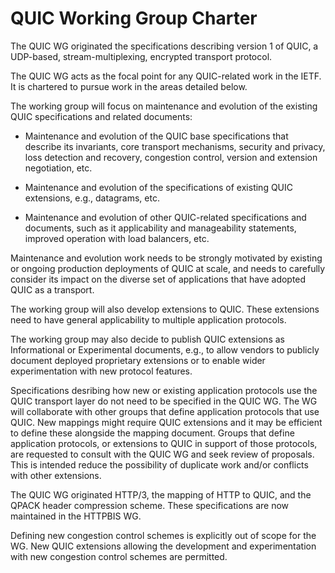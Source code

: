 # QUIC Working Group Charter

The QUIC WG originated the specifications describing version 1 of
QUIC, a UDP-based, stream-multiplexing, encrypted transport
protocol. 

The QUIC WG acts as the focal point for any QUIC-related
work in the IETF. It is chartered to pursue work in the areas
detailed below.

The working group will focus on maintenance and evolution of the
existing QUIC specifications and related documents:

- Maintenance and evolution of the QUIC base specifications that
  describe its invariants, core transport mechanisms, security and
  privacy, loss detection and recovery, congestion control, version and
  extension negotiation, etc.

- Maintenance and evolution of the specifications of existing QUIC
  extensions, e.g., datagrams, etc.

- Maintenance and evolution of other QUIC-related specifications and
  documents, such as it applicability and manageability statements,
  improved operation with load balancers, etc.

Maintenance and evolution work needs to be strongly motivated by existing
or ongoing production deployments of QUIC at scale, and needs to carefully
consider its impact on the diverse set of applications that have adopted
QUIC as a transport.

The working group will also develop extensions to QUIC.  These
extensions need to have general applicability to multiple application
protocols.

The working group may also decide to publish QUIC extensions as
Informational or Experimental documents, e.g., to allow vendors to
publicly document deployed proprietary extensions or to enable wider
experimentation with new protocol features.

Specifications desribing how new or existing application protocols use the
QUIC transport layer do not need to be specified in the QUIC WG. The
WG will collaborate with other groups that define application protocols
that use QUIC. New mappings might require QUIC extensions and it may be 
efficient to define these alongside the mapping document. Groups that define
application protocols, or extensions to QUIC in
support of those protocols, are requested to consult with the QUIC WG and
seek review of proposals. This is intended reduce the possibility of
duplicate work and/or conflicts with other extensions.

The QUIC WG originated HTTP/3, the mapping of HTTP to QUIC, and the QPACK
header compression scheme. These specifications are now maintained in the
HTTPBIS WG.

Defining new congestion control schemes is explicitly out of scope for
the WG. New QUIC extensions allowing the development and
experimentation with new congestion control schemes are permitted.
